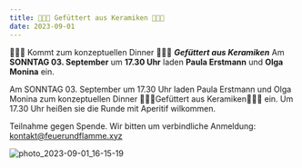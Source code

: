 ```yaml
---
title: 🧄🌽🥕 Gefüttert aus Keramiken 🥔🍑🍆
date: 2023-09-01
---
```


🧄🌽🥕 Kommt zum konzeptuellen Dinner 🥔🍑🍆 
***Gefüttert aus Keramiken***
Am **SONNTAG 03. September** um **17.30 Uhr** laden **Paula Erstmann** und **Olga Monina** ein.

Am SONNTAG 03. September um 17.30 Uhr laden Paula Erstmann und Olga Monina zum konzeptuellen Dinner 🧄🌽🥕Gefüttert aus Keramiken🥔🍑🍆 ein.
Um 17.30 Uhr heißen sie die Runde mit Aperitif wilkommen. 

Teilnahme gegen Spende. Wir bitten um verbindliche Anmeldung: kontakt@feuerundflamme.xyz

![photo_2023-09-01_16-15-19](https://github.com/brennovich/feuerundflamme.xyz/assets/115560099/2fa8e325-9311-4a17-ac08-48046027b3cb)
